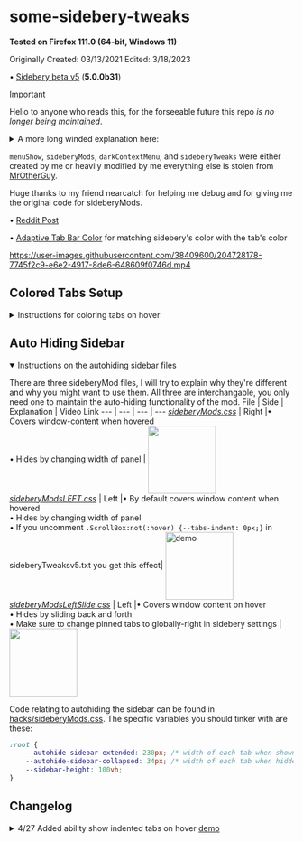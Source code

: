 # some-sidebery-tweaks
**Tested on Firefox 111.0 (64-bit, Windows 11)**

Originally Created: 03/13/2021 Edited: 3/18/2023

• [Sidebery beta v5](https://github.com/mbnuqw/sidebery/releases) (**5.0.0b31**)

> [!IMPORTANT]
> Hello to anyone who reads this, for the forseeable future this repo _is no longer being maintained_.

<details>
<summary>
A more long winded explanation here:
</summary>
I'm leaving everything just how it was (I don't really know the right etiquette for this) but I don't I have the capacity anymore to keep this up to date. I seem to be using Sidebery (v5.0.0rc4) at the time of writing this (9/7/23) and I have had no issues with dragging tabs around or my bookmarks bar clipping into the sidebar. 
	Anyone is, of course, free to fork this repo and modify and answer and open issues as much as they'd like. Thank you for your time
- redundakat
</details>

`menuShow`, `sideberyMods`, `darkContextMenu`, and `sideberyTweaks`
were either created by me or heavily modified by me
everything else is stolen from [MrOtherGuy](https://github.com/MrOtherGuy/firefox-csshacks).

Huge thanks to my friend nearcatch for helping me debug and for giving me the original code for sideberyMods.

• [Reddit Post](https://www.reddit.com/r/FirefoxCSS/comments/z8k0a5/a_few_sidebery_and_firefox_tweaks_v20_2_years/)

• [Adaptive Tab Bar Color](https://addons.mozilla.org/en-US/firefox/addon/adaptive-tab-bar-color/) for matching sidebery's color with the tab's color


https://user-images.githubusercontent.com/38409600/204728178-7745f2c9-e6e2-4917-8de6-648609f0746d.mp4

## Colored Tabs Setup
<details>
<summary>Instructions for coloring tabs on hover</summary>

Once you have your userChrome.css file set up following [these](https://www.reddit.com/r/FirefoxCSS/comments/73dvty/tutorial_how_to_create_and_livedebug_userchromecss/) instructions, (and you have sidebery installed) follow these steps: 

1) Paste the code from sideberyTweaks.txt into the native custom css editor. (or use sideberyTweaksv5 if you've updated to the newer version of sidebery)
	* Configure panel → Styles editor → Sidebar 
	* If you did this correctly you can now edit the colors of your tabs depending on if you're hovering over them.

Changing the links will allow you to customize what tabs you want colored.

```css
.Tab[title*="https://github.com"], .PinnedTab[title*="https://github.com"] {
	--tabs-bg-hover: var(--white); /* default hover background */
	--tabs-bg-active: var(--white); /* default mouse-pressed background */
	--tabs-activated-bg: var(--white); /* default current background */
}
```

In the betav5 the variables have changed, use this template instead:
```css
.Tab[title*="https://github.com"], 
.PinnedTab[title*="https://github.com"] {
	--tabs-activated-bg: var(--white); /* default current background */
	--frame-el-overlay-hover-bg: var(--white); /* hover bg */
}
```
I hope they revert this change as this seems so much more clunky :/
But it appears that `--hover-bg` and `--clicked-bg` no longer exist 

2) Copy the userChrome.css from here into your userChrome.css you set up, and paste the hacks folder into your chrome folder.
3) If you're interested in the "Open in New Private Tab" option, check out this [github](https://github.com/xiaoxiaoflood/firefox-scripts) for instructions.
</details>

## Auto Hiding Sidebar
<details open>
<summary>Instructions on the autohiding sidebar files</summary>

There are three sideberyMod files, I will try to explain why they're different and why you might want to use them. All three are interchangable, you only need one to maintain the auto-hiding functionality of the mod. 
File | Side | Explanation | Video Link
--- | --- | --- | ---
[*sideberyMods.css*](https://github.com/Redundakitties/colorful-minimalist/blob/main/hacks/sideberyMods.css) | Right |• Covers window-content when hovered <br>• Hides by changing width of panel | <img src="https://user-images.githubusercontent.com/38409600/234763194-a3fcedc6-5c8c-466a-b7ad-41afb1aa72c9.gif" align="center" width="120">
[*sideberyModsLEFT.css*](https://github.com/Redundakitties/colorful-minimalist/blob/main/hacks/sideberyModsLEFT.css) | Left |• By default covers window content when hovered <br>• Hides by changing width of panel <br>• If you uncomment `.ScrollBox:not(:hover) {--tabs-indent: 0px;}` in sideberyTweaksv5.txt you get this effect| <img src="https://user-images.githubusercontent.com/38409600/235023717-e0c6d5ba-fb6f-4053-9811-47449cfe7376.gif" alt="demo" align="center" width="120"> 
[*sideberyModsLeftSlide.css*](https://github.com/Redundakitties/colorful-minimalist/blob/main/hacks/sideberyModsLeftSlide.css) | Left |• Covers window content on hover <br>• Hides by sliding back and forth<br>• Make sure to change pinned tabs to globally-right in sidebery settings | <img src="https://user-images.githubusercontent.com/38409600/234763781-1e36691d-ec58-440d-9e9a-60fce33b091c.gif" align="center" width="120"> 

Code relating to autohiding the sidebar can be found in [hacks/sideberyMods.css](https://github.com/Redundakitties/colorful-minimalist/blob/main/hacks/sideberyMods.css). The specific variables you should tinker with are these: 
```css
:root {
    --autohide-sidebar-extended: 230px; /* width of each tab when shown */
    --autohide-sidebar-collapsed: 34px; /* width of each tab when hidden */
    --sidebar-height: 100vh;
}
```
</details>

## Changelog
<details>
<!-- Necessary blank line -->
<summary> 4/27 Added ability show indented tabs on hover <a href="https://user-images.githubusercontent.com/38409600/235023717-e0c6d5ba-fb6f-4053-9811-47449cfe7376.gif">demo</a>
</summary>

+ 9/7 No longer maintaining repo for the forseeable future :/ (I just don't have the free time I once had anymore) 
+ 4/1 Fixed colored tabs setup instructions
+ 3/18 updated out of date parts of my readme (updated for b31), created some code to handle if the sidebar-header is shown (see issue https://github.com/Redundakitties/colorful-minimalist/issues/4) 
+ 2/1 - updated sidebery to b30
+ 12/21 - removed tabsintitlebar selector because it's not necessary and was breaking the css for machines where tabsintitlebar=false. 
+ 12/2 - added `sideberyModsLeftSlide.css`
+ 11/30 - added `sideberyModsLEFT.css`
+ 11/28/2022
	- fixed autohide because it broke
	- removed weird purple top left square from menuShow.css
	- updated sidebery to beta v5 (highly recommend)
		- due to updating sidebery, had to change a bunch of sideberyTweaks.txt
		- made a new file for this called sideberyTweaksv5.txt
	- removed [custom_menupopup_check_icons.css](https://github.com/MrOtherGuy/firefox-csshacks/tree/master/chrome/custom_menupopup_check_icons.css)
</details>
